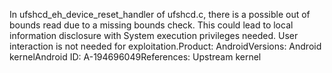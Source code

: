 In ufshcd_eh_device_reset_handler of ufshcd.c, there is a possible out of bounds read due to a missing bounds check. This could lead to local information disclosure with System execution privileges needed. User interaction is not needed for exploitation.Product: AndroidVersions: Android kernelAndroid ID: A-194696049References: Upstream kernel